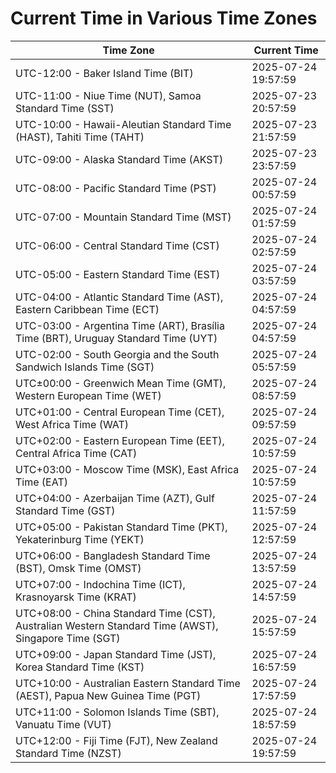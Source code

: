 # Current Time in Various Time Zones

| Time Zone | Current Time |
|-----------|--------------|
| UTC-12:00 - Baker Island Time (BIT) | 2025-07-24 19:57:59 |
| UTC-11:00 - Niue Time (NUT), Samoa Standard Time (SST) | 2025-07-23 20:57:59 |
| UTC-10:00 - Hawaii-Aleutian Standard Time (HAST), Tahiti Time (TAHT) | 2025-07-23 21:57:59 |
| UTC-09:00 - Alaska Standard Time (AKST) | 2025-07-23 23:57:59 |
| UTC-08:00 - Pacific Standard Time (PST) | 2025-07-24 00:57:59 |
| UTC-07:00 - Mountain Standard Time (MST) | 2025-07-24 01:57:59 |
| UTC-06:00 - Central Standard Time (CST) | 2025-07-24 02:57:59 |
| UTC-05:00 - Eastern Standard Time (EST) | 2025-07-24 03:57:59 |
| UTC-04:00 - Atlantic Standard Time (AST), Eastern Caribbean Time (ECT) | 2025-07-24 04:57:59 |
| UTC-03:00 - Argentina Time (ART), Brasília Time (BRT), Uruguay Standard Time (UYT) | 2025-07-24 04:57:59 |
| UTC-02:00 - South Georgia and the South Sandwich Islands Time (SGT) | 2025-07-24 05:57:59 |
| UTC±00:00 - Greenwich Mean Time (GMT), Western European Time (WET) | 2025-07-24 08:57:59 |
| UTC+01:00 - Central European Time (CET), West Africa Time (WAT) | 2025-07-24 09:57:59 |
| UTC+02:00 - Eastern European Time (EET), Central Africa Time (CAT) | 2025-07-24 10:57:59 |
| UTC+03:00 - Moscow Time (MSK), East Africa Time (EAT) | 2025-07-24 10:57:59 |
| UTC+04:00 - Azerbaijan Time (AZT), Gulf Standard Time (GST) | 2025-07-24 11:57:59 |
| UTC+05:00 - Pakistan Standard Time (PKT), Yekaterinburg Time (YEKT) | 2025-07-24 12:57:59 |
| UTC+06:00 - Bangladesh Standard Time (BST), Omsk Time (OMST) | 2025-07-24 13:57:59 |
| UTC+07:00 - Indochina Time (ICT), Krasnoyarsk Time (KRAT) | 2025-07-24 14:57:59 |
| UTC+08:00 - China Standard Time (CST), Australian Western Standard Time (AWST), Singapore Time (SGT) | 2025-07-24 15:57:59 |
| UTC+09:00 - Japan Standard Time (JST), Korea Standard Time (KST) | 2025-07-24 16:57:59 |
| UTC+10:00 - Australian Eastern Standard Time (AEST), Papua New Guinea Time (PGT) | 2025-07-24 17:57:59 |
| UTC+11:00 - Solomon Islands Time (SBT), Vanuatu Time (VUT) | 2025-07-24 18:57:59 |
| UTC+12:00 - Fiji Time (FJT), New Zealand Standard Time (NZST) | 2025-07-24 19:57:59 |
